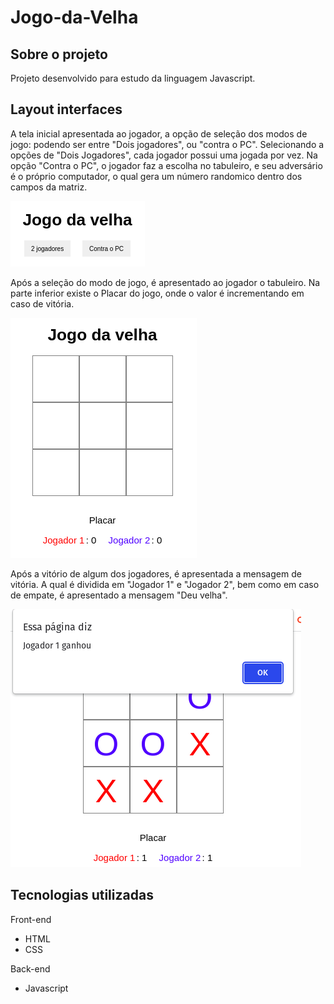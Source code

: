 # Jogo-da-Velha

## Sobre o projeto
Projeto desenvolvido para estudo da linguagem Javascript.

## Layout interfaces
A tela inicial apresentada ao jogador, a opção de seleção dos modos de jogo: podendo ser entre "Dois jogadores", ou "contra o PC".
Selecionando a opções de "Dois Jogadores", cada jogador possui uma jogada por vez.
Na opção "Contra o PC", o jogador faz a escolha no tabuleiro, e seu adversário é o próprio computador, o qual gera um número randomico dentro dos campos da matriz. 

![alt text](https://github.com/Boijink/Jogo-da-Velha/blob/main/Prints_Interface/Imagem_inicial.png)

Após a seleção do modo de jogo, é apresentado ao jogador o tabuleiro.
Na parte inferior existe o Placar do jogo, onde o valor é incrementando em caso de vitória.

![alt text](https://github.com/Boijink/Jogo-da-Velha/blob/main/Prints_Interface/Imagem_game.png)

Após a vitório de algum dos jogadores, é apresentada a mensagem de vitória.
A qual é dividida em "Jogador 1" e "Jogador 2", bem como em caso de empate, é apresentado a mensagem "Deu velha".

![alt text](https://github.com/Boijink/Jogo-da-Velha/blob/main/Prints_Interface/Imagem_vitoria.png)

## Tecnologias utilizadas
Front-end
- HTML
- CSS

Back-end
- Javascript
